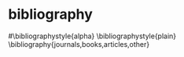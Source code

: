 # bibliography

#\bibliographystyle{alpha}
\bibliographystyle{plain}
\bibliography{journals,books,articles,other}
